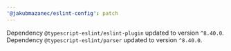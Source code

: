 ```yaml
---
'@jakubmazanec/eslint-config': patch
---
```

Dependency `@typescript-eslint/eslint-plugin` updated to version `^8.40.0`. Dependency `@typescript-eslint/parser` updated to version `^8.40.0`.
